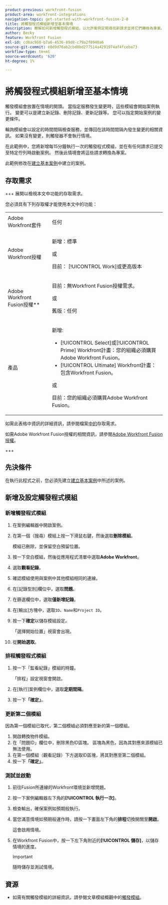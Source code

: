 ```yaml
---
product-previous: workfront-fusion
product-area: workfront-integrations
navigation-topic: get-started-with-workfront-fusion-2-0
title: 將觸發程式模組新增至基本情境
description: 瞭解如何新增觸發程式模組，以允許案例定期尋找新請求並將它們轉換為專案。
author: Becky
feature: Workfront Fusion
exl-id: cd8ac958-b7a6-4536-89d8-c79a2f8940a6
source-git-commit: e0d9d76ab2cbd8bd277514a4291974af4fceba73
workflow-type: tm+mt
source-wordcount: '620'
ht-degree: 1%

---
```


# 將觸發程式模組新增至基本情境

觸發模組會放置在情境的開頭。 當指定服務發生變更時，這些模組會開始案例執行。 變更可以是建立新記錄、刪除記錄、更新記錄等。 您可以指定開始案例的變更條件。

輪詢模組會以設定的時間間隔檢查服務，並傳回在該時間間隔內發生變更的相關資訊。 如果沒有變更，則觸發器不會執行情境。

在此範例中，您將新增每15分鐘執行一次的觸發程式模組，並在有任何請求已提交至特定佇列時啟動案例。 然後此情境會將這些請求轉換為專案。

此範例修改在[建立基本案例](/help/workfront-fusion/build-practice-scenarios/create-basic-scenario.md)中建立的案例。

## 存取需求

+++ 展開以檢視本文中功能的存取需求。

您必須具有下列存取權才能使用本文中的功能：

<table style="table-layout:auto">
 <col> 
 <col> 
 <tbody> 
  <tr> 
   <td role="rowheader">Adobe Workfront套件</td> 
   <td> <p>任何</p> </td> 
  </tr> 
  <tr data-mc-conditions=""> 
   <td role="rowheader">Adobe Workfront授權</td> 
   <td> <p>新增：標準</p><p>或</p><p>目前： [!UICONTROL Work]或更高版本</p> </td> 
  </tr> 
  <tr> 
   <td role="rowheader">Adobe Workfront Fusion授權**</td> 
   <td>
   <p>目前：無Workfront Fusion授權需求。</p>
   <p>或</p>
   <p>舊版：任何 </p>
   </td> 
  </tr> 
  <tr> 
   <td role="rowheader">產品</td> 
   <td>
   <p>新增:</p> <ul><li>[!UICONTROL Select]或[!UICONTROL Prime] Workfront計畫：您的組織必須購買Adobe Workfront Fusion。</li><li>[!UICONTROL Ultimate] Workfront計畫：包含Workfront Fusion。</li></ul>
   <p>或</p>
   <p>目前：您的組織必須購買Adobe Workfront Fusion。</p>
   </td> 
  </tr>
 </tbody> 
</table>

如需此表格中資訊的詳細資訊，請參閱檔案[中的](/help/workfront-fusion/references/licenses-and-roles/access-level-requirements-in-documentation.md)存取需求。

如需Adobe Workfront Fusion授權的相關資訊，請參閱[Adobe Workfront Fusion授權](/help/workfront-fusion/set-up-and-manage-workfront-fusion/licensing-operations-overview/license-automation-vs-integration.md)。

+++

## 先決條件

在執行此程式之前，您必須先建立[建立基本案例](/help/workfront-fusion/build-practice-scenarios/create-basic-scenario.md)中所述的案例。

## 新增及設定觸發程式模組

### 新增觸發程式模組

1. 在案例編輯器中開啟案例。
1. 在第一個（搜尋）模組上按一下滑鼠右鍵，然後選取&#x200B;**刪除模組**。

   模組已刪除，並保留空白預留位置。

1. 按一下空白模組，然後從應用程式清單中選取&#x200B;**Adobe Workfront**。
1. 選取&#x200B;**觀看記錄**。
1. 確認模組使用與案例中其他模組相同的連線。
1. 在[記錄型別]欄位中，選取&#x200B;**問題**。
1. 在篩選欄位中，選取&#x200B;**僅新增記錄**。
1. 在[輸出]方塊中，選取`ID`、`Name`和`Project ID`。
1. 按一下&#x200B;**確定**&#x200B;以儲存模組設定。

   「選擇開始位置」視窗會出現。

1. 從&#x200B;**開始選取**。

### 排程觸發程式模組

1. 按一下「監看紀錄」模組的時鐘。

   「排程」設定視窗會開啟。

1. 在[執行]案例欄位中，選取&#x200B;**定期間隔**。

1. 按一下&#x200B;**「確定」**。

### 更新第二個模組

因為第一個模組已取代，第二個模組必須對應至新的第一個模組。

1. 開啟轉換物件模組。
1. 在「問題ID」欄位中，刪除黑色ID區塊。 區塊為黑色，因為其對應來源模組已無法使用。
1. 在第一個模組（觀看記錄）下方選取ID區塊，將其對應至第二個模組。
1. 按一下&#x200B;**「確定」**。

### 測試並啟動

1. 前往Fusion所連線的Workfront環境並新增問題。
1. 按一下案例編輯器左下角的&#x200B;**[!UICONTROL 執行一次]**。
1. 檢查輸出，確保案例如預期般執行。
1. 當您滿意情境如預期般運作時，請按一下畫面左下角的&#x200B;**排程**&#x200B;切換開關至&#x200B;**開啟**。

   這會啟用情境。
1. 在Workfront Fusion中，按一下左下角附近的&#x200B;**[!UICONTROL 儲存]**，以儲存情境的進度。

   >[!IMPORTANT]
   >
   >隨時儲存並測試情境。

## 資源

* 如需有關觸發模組的詳細資訊，請參閱文章模組概觀中的[觸發模組](/help/workfront-fusion/get-started-with-fusion/understand-fusion/module-overview.md#trigger-modules)。
